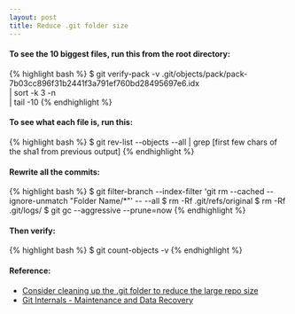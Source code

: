 ```yaml
---
layout: post
title: Reduce .git folder size
---
```


#### To see the 10 biggest files, run this from the root directory:

{% highlight bash %}
$ git verify-pack -v .git/objects/pack/pack-7b03cc896f31b2441f3a791ef760bd28495697e6.idx \
| sort -k 3 -n \
| tail -10
{% endhighlight %}

#### To see what each file is, run this:

{% highlight bash %}
$ git rev-list --objects --all | grep [first few chars of the sha1 from previous output]
{% endhighlight %}

#### Rewrite all the commits:

{% highlight bash %}
$ git filter-branch --index-filter 'git rm --cached --ignore-unmatch "Folder Name/*"' -- --all
$ rm -Rf .git/refs/original
$ rm -Rf .git/logs/
$ git gc --aggressive --prune=now
{% endhighlight %}

#### Then verify:

{% highlight bash %}
$ git count-objects -v
{% endhighlight %}

#### Reference:
* [Consider cleaning up the .git folder to reduce the large repo size](https://github.com/18F/C2/issues/439)
* [Git Internals - Maintenance and Data Recovery](https://git-scm.com/book/en/v2/Git-Internals-Maintenance-and-Data-Recovery)